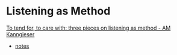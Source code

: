 # Listening as Method

[To tend for, to care with: three pieces on listening as method - AM Kanngieser](https://theseedbox.se/blog/to-tend-for-to-care-with-three-pieces-on-listening-as-method/)
- [notes](/readings/done/kanngieser.md)
